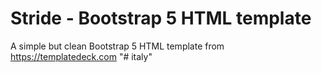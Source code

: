 # Stride - Bootstrap 5 HTML template
A simple but clean Bootstrap 5 HTML template from https://templatedeck.com
"# italy" 
